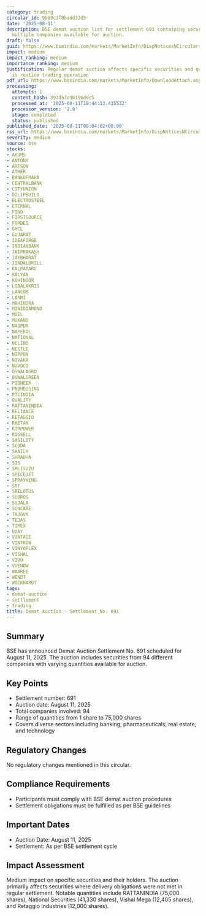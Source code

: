 ```yaml
---
category: trading
circular_id: 9b09c3f8badd33d5
date: '2025-08-11'
description: BSE demat auction list for settlement 691 containing securities from
  multiple companies available for auction.
draft: false
guid: https://www.bseindia.com/markets/MarketInfo/DispNoticesNCirculars.aspx?Noticeid={C98CD415-4A85-4E95-A309-CE123BA6CB87}&noticeno=20250811-9&dt=08/11/2025&icount=9&totcount=59&flag=0
impact: medium
impact_ranking: medium
importance_ranking: medium
justification: Regular demat auction affects specific securities and quantities but
  is routine trading operation
pdf_url: https://www.bseindia.com/markets/MarketInfo/DownloadAttach.aspx?id=20250811-9&attachedId=3debf4ae-cd95-40c3-b970-b648c3d31afa
processing:
  attempts: 1
  content_hash: 397d57c9b19bddc5
  processed_at: '2025-08-11T18:44:13.435532'
  processor_version: '2.0'
  stage: completed
  status: published
published_date: '2025-08-11T08:04:02+00:00'
rss_url: https://www.bseindia.com/markets/MarketInfo/DispNoticesNCirculars.aspx?Noticeid={C98CD415-4A85-4E95-A309-CE123BA6CB87}&noticeno=20250811-9&dt=08/11/2025&icount=9&totcount=59&flag=0
severity: medium
source: bse
stocks:
- AKUMS
- ANTONY
- ARTSON
- ATHER
- BANKOFMAHA
- CENTRALBANK
- CITYUNION
- DILIPBUILD
- ELECTROSTEEL
- ETERNAL
- FINO
- FIRSTSOURCE
- FORBES
- GHCL
- GUJARAT
- IDEAFORGE
- INDIANBANK
- JAIPRAKASH
- JAYBHARAT
- JINDALDRILL
- KALPATARU
- KALYAN
- KOHINOOR
- LGBALAKRIS
- LANCOR
- LAXMI
- MAHINDRA
- MINIDIAMOND
- MOIL
- MUKAND
- NAGPUR
- NAPEROL
- NATIONAL
- NCLIND
- NESTLE
- NIPPON
- NIVAKA
- NUVOCO
- OSWALAGRO
- OSWALGREEN
- PIONEER
- PNBHOUSING
- PTCINDIA
- QUALITY
- RATTANINDIA
- RELIANCE
- RETAGGIO
- RHETAN
- RIRPOWER
- ROSSELL
- SAGILITY
- SCODA
- SHAILY
- SHRADHA
- SIS
- SMLISUZU
- SPICEJET
- SPRAYKING
- SRF
- SRILOTUS
- SUBROS
- SUJALA
- SUNCARE
- TAJGVK
- TEJAS
- TIMEX
- UDAY
- VINTAGE
- VINTRON
- VINYOFLEX
- VISHAL
- VIVO
- VUENOW
- WAAREE
- WENDT
- WOCKHARDT
tags:
- demat-auction
- settlement
- trading
title: Demat Auction - Settlement No. 691
---
```


## Summary

BSE has announced Demat Auction Settlement No. 691 scheduled for August 11, 2025. The auction includes securities from 94 different companies with varying quantities available for auction.

## Key Points

- Settlement number: 691
- Auction date: August 11, 2025
- Total companies involved: 94
- Range of quantities from 1 share to 75,000 shares
- Covers diverse sectors including banking, pharmaceuticals, real estate, and technology

## Regulatory Changes

No regulatory changes mentioned in this circular.

## Compliance Requirements

- Participants must comply with BSE demat auction procedures
- Settlement obligations must be fulfilled as per BSE guidelines

## Important Dates

- Auction Date: August 11, 2025
- Settlement: As per BSE settlement cycle

## Impact Assessment

Medium impact on specific securities and their holders. The auction primarily affects securities where delivery obligations were not met in regular settlement. Notable quantities include RATTANINDIA (75,000 shares), National Securities (41,330 shares), Vishal Mega (12,405 shares), and Retaggio Industries (12,000 shares).